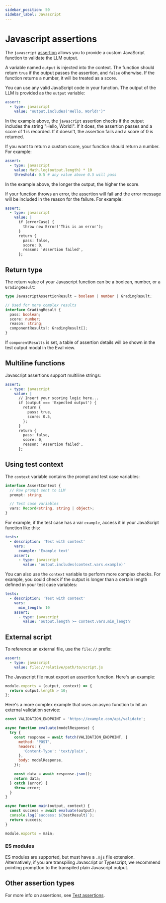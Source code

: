 ```yaml
---
sidebar_position: 50
sidebar_label: Javascript
---
```


# Javascript assertions

The `javascript` [assertion](/docs/configuration/expected-outputs) allows you to provide a custom JavaScript function to validate the LLM output.

A variable named `output` is injected into the context. The function should return `true` if the output passes the assertion, and `false` otherwise. If the function returns a number, it will be treated as a score.

You can use any valid JavaScript code in your function. The output of the LLM is provided as the `output` variable:

```yaml
assert:
  - type: javascript
    value: "output.includes('Hello, World!')"
```

In the example above, the `javascript` assertion checks if the output includes the string "Hello, World!". If it does, the assertion passes and a score of 1 is recorded. If it doesn't, the assertion fails and a score of 0 is returned.

If you want to return a custom score, your function should return a number. For example:

```yaml
assert:
  - type: javascript
    value: Math.log(output.length) * 10
    threshold: 0.5 # any value above 0.5 will pass
```

In the example above, the longer the output, the higher the score.

If your function throws an error, the assertion will fail and the error message will be included in the reason for the failure. For example:

```yaml
assert:
  - type: javascript
    value: |
      if (errorCase) {
        throw new Error('This is an error');
      }
      return {
        pass: false,
        score: 0,
        reason: 'Assertion failed',
      };
```

## Return type

The return value of your Javascript function can be a boolean, number, or a `GradingResult`:

```typescript
type JavascriptAssertionResult = boolean | number | GradingResult;

// Used for more complex results
interface GradingResult {
  pass: boolean;
  score: number;
  reason: string;
  componentResults?: GradingResult[];
}
```

If `componentResults` is set, a table of assertion details will be shown in the test output modal in the Eval view.

## Multiline functions

Javascript assertions support multiline strings:

```yaml
assert:
  - type: javascript
    value: |
      // Insert your scoring logic here...
      if (output === 'Expected output') {
        return {
          pass: true,
          score: 0.5,
        };
      }
      return {
        pass: false,
        score: 0,
        reason: 'Assertion failed',
      };
```

## Using test context

The `context` variable contains the prompt and test case variables:

```ts
interface AssertContext {
  // Raw prompt sent to LLM
  prompt: string;

  // Test case variables
  vars: Record<string, string | object>;
}
```

For example, if the test case has a var `example`, access it in your JavaScript function like this:

```yaml
tests:
  - description: 'Test with context'
    vars:
      example: 'Example text'
    assert:
      - type: javascript
        value: 'output.includes(context.vars.example)'
```

You can also use the `context` variable to perform more complex checks. For example, you could check if the output is longer than a certain length defined in your test case variables:

```yaml
tests:
  - description: 'Test with context'
    vars:
      min_length: 10
    assert:
      - type: javascript
        value: 'output.length >= context.vars.min_length'
```

## External script

To reference an external file, use the `file://` prefix:

```yaml
assert:
  - type: javascript
    value: file://relative/path/to/script.js
```

The Javascript file must export an assertion function. Here's an example:

```js
module.exports = (output, context) => {
  return output.length > 10;
};
```

Here's a more complex example that uses an async function to hit an external validation service:

```js
const VALIDATION_ENDPOINT = 'https://example.com/api/validate';

async function evaluate(modelResponse) {
  try {
    const response = await fetch(VALIDATION_ENDPOINT, {
      method: 'POST',
      headers: {
        'Content-Type': 'text/plain',
      },
      body: modelResponse,
    });

    const data = await response.json();
    return data;
  } catch (error) {
    throw error;
  }
}

async function main(output, context) {
  const success = await evaluate(output);
  console.log(`success: ${testResult}`);
  return success;
}

module.exports = main;
```

### ES modules

ES modules are supported, but must have a `.mjs` file extension. Alternatively, if you are transpiling Javascript or Typescript, we recommend pointing promptfoo to the transpiled plain Javascript output.

## Other assertion types

For more info on assertions, see [Test assertions](/docs/configuration/expected-outputs).
